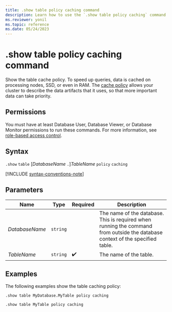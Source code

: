 ```yaml
---
title: .show table policy caching command
description: Learn how to use the `.show table policy caching` command to show the table's cache policy.
ms.reviewer: yonil
ms.topic: reference
ms.date: 05/24/2023
---
```

# .show table policy caching command

Show the table cache policy. To speed up queries, data is cached on processing nodes, SSD, or even in RAM. The [cache policy](cache-policy.md) allows your cluster to describe the data artifacts that it uses, so that more important data can take priority.

## Permissions

You must have at least Database User, Database Viewer, or Database Monitor permissions to run these commands. For more information, see [role-based access control](access-control/role-based-access-control.md).

## Syntax

`.show` `table` [*DatabaseName* `.`]*TableName* `policy` `caching`

[!INCLUDE [syntax-conventions-note](../includes/syntax-conventions-note.md)]

## Parameters

|Name|Type|Required|Description|
|--|--|--|--|
|*DatabaseName*| `string` ||The name of the database. This is required when running the command from outside the database context of the specified table.|
|*TableName*| `string` | :heavy_check_mark:|The name of the table.|

## Examples

The following examples show the table caching policy:

```kusto
.show table MyDatabase.MyTable policy caching 
```

```kusto
.show table MyTable policy caching 
```
